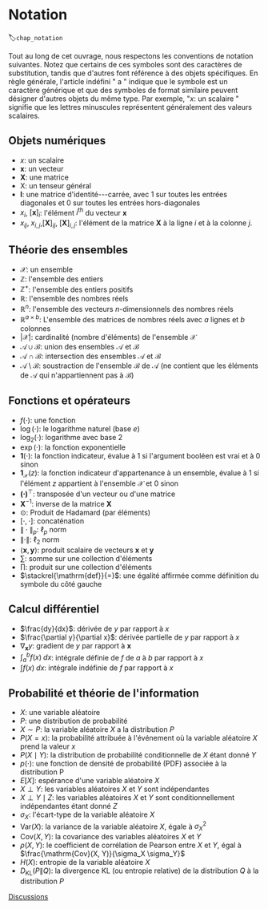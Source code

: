 # Notation
:label:`chap_notation` 

 Tout au long de cet ouvrage, nous respectons les conventions de notation suivantes.
Notez que certains de ces symboles sont des caractères de substitution,
tandis que d'autres font référence à des objets spécifiques.
En règle générale, 
l'article indéfini " a " indique
que le symbole est un caractère générique
et que des symboles de format similaire
peuvent désigner d'autres objets du même type.
Par exemple, "$x$: un scalaire " signifie 
que les lettres minuscules représentent généralement
des valeurs scalaires.



## Objets numériques

* $x$: un scalaire
* $\mathbf{x}$: un vecteur
* $\mathbf{X}$: une matrice
* $\mathsf{X}$: un tenseur général
* $\mathbf{I}$: une matrice d'identité---carrée, avec $1$ sur toutes les entrées diagonales et $0$ sur toutes les entrées hors-diagonales
* $x_i$, $[\mathbf{x}]_i$: l'élément $i^\mathrm{th}$ du vecteur $\mathbf{x}$
* $x_{ij}$, $x_{i,j}$,$[\mathbf{X}]_{ij}$, $[\mathbf{X}]_{i,j}$: l'élément de la matrice $\mathbf{X}$ à la ligne $i$ et à la colonne $j$.



## Théorie des ensembles


 * $\mathcal{X}$: un ensemble
* $\mathbb{Z}$: l'ensemble des entiers
* $\mathbb{Z}^+$: l'ensemble des entiers positifs
* $\mathbb{R}$: l'ensemble des nombres réels
* $\mathbb{R}^n$: l'ensemble des vecteurs $n$-dimensionnels des nombres réels
* $\mathbb{R}^{a\times b}$: L'ensemble des matrices de nombres réels avec $a$ lignes et $b$ colonnes
* $|\mathcal{X}|$: cardinalité (nombre d'éléments) de l'ensemble $\mathcal{X}$
 * $\mathcal{A}\cup\mathcal{B}$: union des ensembles $\mathcal{A}$ et $\mathcal{B}$
 * $\mathcal{A}\cap\mathcal{B}$: intersection des ensembles $\mathcal{A}$ et $\mathcal{B}$
 * $\mathcal{A}\setminus\mathcal{B}$: soustraction de l'ensemble $\mathcal{B}$ de $\mathcal{A}$ (ne contient que les éléments de $\mathcal{A}$ qui n'appartiennent pas à $\mathcal{B}$)



## Fonctions et opérateurs


 * $f(\cdot)$: une fonction
* $\log(\cdot)$: le logarithme naturel (base $e$)
* $\log_2(\cdot)$: logarithme avec base $2$
 * $\exp(\cdot)$: la fonction exponentielle
* $\mathbf{1}(\cdot)$: la fonction indicateur, évalue à $1$ si l'argument booléen est vrai et à $0$ sinon
* $\mathbf{1}_{\mathcal{X}}(z)$: la fonction indicateur d'appartenance à un ensemble, évalue à $1$ si l'élément $z$ appartient à l'ensemble $\mathcal{X}$ et $0$ sinon
* $\mathbf{(\cdot)}^\top$: transposée d'un vecteur ou d'une matrice
* $\mathbf{X}^{-1}$: inverse de la matrice $\mathbf{X}$
 * $\odot$: Produit de Hadamard (par éléments)
* $[\cdot, \cdot]$: concaténation
* $\|\cdot\|_p$: $\ell_p$ norm
* $\|\cdot\|$: $\ell_2$ norm
* $\langle \mathbf{x}, \mathbf{y} \rangle$: produit scalaire de vecteurs $\mathbf{x}$ et $\mathbf{y}$
 * $\sum$: somme sur une collection d'éléments
* $\prod$: produit sur une collection d'éléments
* $\stackrel{\mathrm{def}}{=}$: une égalité affirmée comme définition du symbole du côté gauche



## Calcul différentiel

* $\frac{dy}{dx}$: dérivée de $y$ par rapport à $x$
* $\frac{\partial y}{\partial x}$: dérivée partielle de $y$ par rapport à $x$
* $\nabla_{\mathbf{x}} y$: gradient de $y$ par rapport à $\mathbf{x}$
* $\int_a^b f(x) \;dx$: intégrale définie de $f$ de $a$ à $b$ par rapport à $x$
* $\int f(x) \;dx$: intégrale indéfinie de $f$ par rapport à $x$

 

## Probabilité et théorie de l'information

* $X$: une variable aléatoire
* $P$: une distribution de probabilité
* $X \sim P$: la variable aléatoire $X$ a la distribution $P$
 * $P(X=x)$: la probabilité attribuée à l'événement où la variable aléatoire $X$ prend la valeur $x$
 * $P(X \mid Y)$: la distribution de probabilité conditionnelle de $X$ étant donné $Y$
 * $p(\cdot)$: une fonction de densité de probabilité (PDF) associée à la distribution P
* ${E}[X]$: espérance d'une variable aléatoire $X$
 * $X \perp Y$: les variables aléatoires $X$ et $Y$ sont indépendantes
* $X \perp Y \mid Z$: les variables aléatoires $X$ et $Y$ sont conditionnellement indépendantes étant donné $Z$
 * $\sigma_X$: l'écart-type de la variable aléatoire $X$
 * $\mathrm{Var}(X)$: la variance de la variable aléatoire $X$, égale à $\sigma^2_X$
 * $\mathrm{Cov}(X, Y)$: la covariance des variables aléatoires $X$ et $Y$
 * $\rho(X, Y)$: le coefficient de corrélation de Pearson entre $X$ et $Y$, égal à $\frac{\mathrm{Cov}(X, Y)}{\sigma_X \sigma_Y}$
 * $H(X)$: entropie de la variable aléatoire $X$
 * $D_{\mathrm{KL}}(P\|Q)$: la divergence KL (ou entropie relative) de la distribution $Q$ à la distribution $P$



[Discussions](https://discuss.d2l.ai/t/25)
